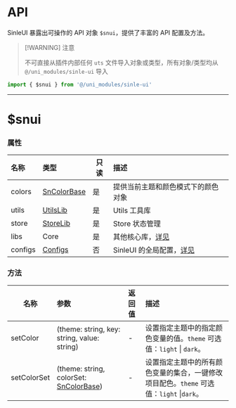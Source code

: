 # API

SinleUI 暴露出可操作的 API 对象 `$snui`，提供了丰富的 API 配置及方法。

>[!WARNING] 注意
>
>不可直接从插件内部任何 `uts` 文件导入对象或类型，所有对象/类型均从 `@/uni_modules/sinle-ui` 导入

```typescript
import { $snui } from '@/uni_modules/sinle-ui'
```

---

# $snui

### 属性

| 名称    | 类型                                      | 只读 | 描述                                          |
| :------ | :---------------------------------------- | ---- | :-------------------------------------------- |
| colors  | [SnColorBase](/api/types/api#sncolorbase) | 是   | 提供当前主题和颜色模式下的颜色对象            |
| utils   | [UtilsLib](/libs/utils/index)             | 是   | Utils 工具库                                  |
| store   | [StoreLib](/libs/store/index)             | 是   | Store 状态管理                                |
| libs    | Core                                      | 是   | 其他核心库，[详见](/libs/utils/index)         |
| configs | [Configs](/api/config/index#configs)      | 否   | SinleUI 的全局配置，[详见](/api/config/index) |

### 方法

| 名称        | 参数                                                         | 返回值 | 描述                                                         |
| ----------- | :----------------------------------------------------------- | :----- | :----------------------------------------------------------- |
| setColor    | (theme: string, key: string, value: string)                  | -      | 设置指定主题中的指定颜色变量的值。`theme` 可选值：`light` \| `dark`。 |
| setColorSet | (theme: string, colorSet: [SnColorBase](/api/types/api#sncolorbase)) | -      | 设置指定主题中的所有颜色变量的集合，一键修改项目配色。`theme` 可选值：`light` \|`dark`。 |

